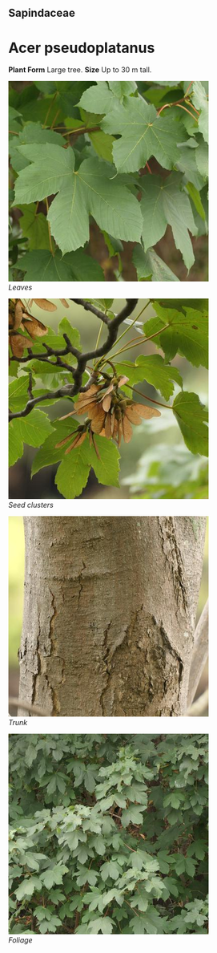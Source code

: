 ## Sapindaceae
# Acer pseudoplatanus

**Plant Form** Large tree. **Size** Up to 30 m tall.


![Leaves](82969_P1077947.jpg)  
 *Leaves* 

![Seed clusters](82998_P1077981.jpg)  
 *Seed clusters* 

![Trunk](82999_P1077982.jpg)  
 *Trunk* 

![Foliage](82995_P1077978.jpg)  
 *Foliage* 

